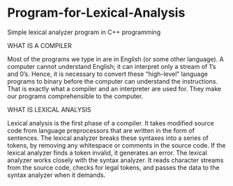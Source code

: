 # Program-for-Lexical-Analysis
Simple lexical analyzer program in C++ programming

WHAT IS A COMPILER


  Most of the programs we type in are in English (or some other language). A computer cannot understand English; it can interpret only a stream of 1’s and 0’s. Hence, it is necessary to convert these “high-level” language programs to binary before the computer can understand the instructions. That is exactly what a compiler and an interpreter are used for. They make our programs comprehensible to the computer.



WHAT IS LEXICAL ANALYSIS


  Lexical analysis is the first phase of a compiler. It takes modified source code from language preprocessors that are written in the form of sentences. The lexical analyzer breaks these syntaxes into a series of tokens, by removing any whitespace or comments in the source code. If the lexical analyzer finds a token invalid, it generates an error. The lexical analyzer works closely with the syntax analyzer. It reads character streams from the source code, checks for legal tokens, and passes the data to the syntax analyzer when it demands.
